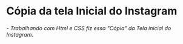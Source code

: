 # Cópia da tela Inicial do Instagram

###### - Trabalhando com Html e CSS fiz essa "Cópia" da Tela inicial do Instagram.